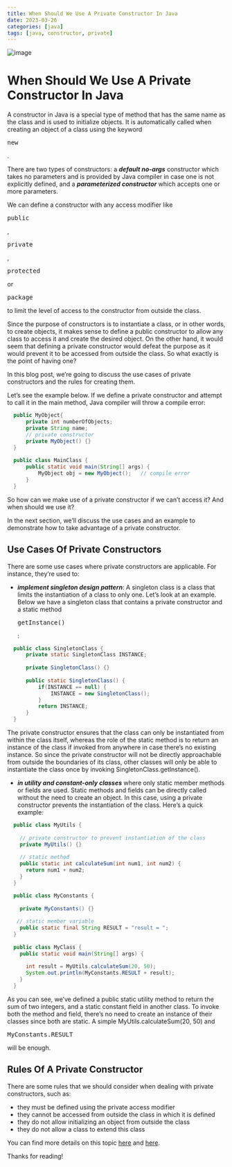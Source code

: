 ```yaml
---
title: When Should We Use A Private Constructor In Java
date: 2023-03-26
categories: [java]
tags: [java, constructor, private]
---
```


![image](https://github.com/Firasama29/my-blog/assets/67781796/d38e763c-fdcc-4eb3-a574-9d4802082feb)

# When Should We Use A Private Constructor In Java

A constructor in Java is a special type of method that has the same name as the class and is used to initialize objects. It is automatically called when creating an object of a class using the keyword <pre>new</pre>.

There are two types of constructors: a ***default no-args*** constructor which takes no parameters and is provided by Java compiler in case one is not explicitly defined, and a ***parameterized constructor*** which accepts one or more parameters.

We can define a constructor with any access modifier like <pre>public</pre>, <pre>private</pre>, <pre>protected</pre> or <pre>package</pre> to limit the level of access to the constructor from outside the class.

Since the purpose of constructors is to instantiate a class, or in other words, to create objects, it makes sense to define a public constructor to allow any class to access it and create the desired object. On the other hand, it would seem that defining a private constructor would defeat the purpose as it would prevent it to be accessed from outside the class. So what exactly is the point of having one?

In this blog post, we’re going to discuss the use cases of private constructors and the rules for creating them.

Let’s see the example below. If we define a private constructor and attempt to call it in the main method, Java compiler will throw a compile error:
```java
  public MyObject{
      private int numberOfObjects;
      private String name;
      // private constructor
      private MyObject() {}
  }
  
  public class MainClass {
      public static void main(String[] args) {
          MyObject obj = new MyObject();   // compile error
      }
  }
```
So how can we make use of a private constructor if we can’t access it? And when should we use it?

In the next section, we’ll discuss the use cases and an example to demonstrate how to take advantage of a private constructor.

## Use Cases Of Private Constructors
There are some use cases where private constructors are applicable. For instance, they’re used to:

- ***implement singleton design pattern***: A singleton class is a class that limits the instantiation of a class to only one. Let’s look at an example. Below we have a singleton class that contains a private constructor and a static method <pre>getInstance()</pre>:
```java
  public class SingletonClass {
      private static SingletonClass INSTANCE;
  
      private SingletonClass() {}
  
      public static SingletonClass() {
          if(INSTANCE == null) {
              INSTANCE = new SingletonClass();
          }
          return INSTANCE;
      }
  }
```

  The private constructor ensures that the class can only be instantiated from within the class itself, whereas the role of the static method is to return an instance of the class if invoked from anywhere in case there’s no existing instance. So since the private constructor will not be directly approachable from outside the boundaries of its class, other classes will only be able to instantiate the class once by invoking SingletonClass.getInstance().

- ***in utility and constant-only classes*** where only static member methods or fields are used. Static methods and fields can be directly called without the need to create an object. In this case, using a private constructor prevents the instantiation of the class. Here’s a quick example:
```java
  public class MyUtils {
  
    // private constructor to prevent instantiation of the class
    private MyUtils() {}
  
    // static method
    public static int calculateSum(int num1, int num2) {
      return num1 + num2;
    }
  }

  public class MyConstants {
   
    private MyConstants() {}
    
   // static member variable
    public static final String RESULT = "result = ";
  }
  
  public class MyClass {
    public static void main(String[] args) {
  
      int result = MyUtils.calculateSum(20, 50);
      System.out.println(MyConstants.RESULT + result);
    }
  }
```
As you can see, we’ve defined a public static utility method to return the sum of two integers, and a static constant field in another class. To invoke both the method and field, there’s no need to create an instance of their classes since both are static. A simple MyUtils.calculateSum(20, 50) and <pre>MyConstants.RESULT</pre> will be enough.

## Rules Of A Private Constructor
There are some rules that we should consider when dealing with private constructors, such as:

- they must be defined using the private access modifier
- they cannot be accessed from outside the class in which it is defined
- they do not allow initializing an object from outside the class
- they do not allow a class to extend this class

You can find more details on this topic [here](https://stackoverflow.com/questions/17342815/whats-the-use-of-private-constructor-in-java) and [here](https://www.baeldung.com/java-private-constructors).

Thanks for reading!
